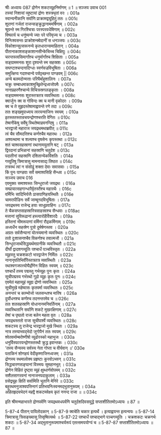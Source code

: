श्रीः
अध्यायः 087
द्रोणेन शकटव्यूहनिर्माणम् ॥ 1 ॥
सञ्जय उवाच 	001  
तस्यां निशायां व्युष्टायां द्रोणः शस्त्रभृतां वरः ।	001a  
स्वान्यनीकानि सर्वाणि प्राक्रामद्व्यूहितुं ततः ॥	001c  
शूराणां गर्जतां राजन्सङ्क्रुद्धानाममर्षिणाम् ।	002a  
श्रूयन्ते स्म गिरश्चित्राः परस्परवधैषिणाम् ॥	002c  
विष्फार्य च धनूंष्यन्ये ज्याः परे परिमृज्य च ।	003a  
विनिःश्वसन्तः प्राक्रोशन्क्वेदानीं स धनञ्जयः ॥	003c  
विकोशान्सुत्सरूनन्ये कृतधारान्समाहितान् ।	004a  
पीतानाकाशसङ्काशानसीन्केचिच्च चिक्षिपुः ॥	004c  
चरन्तस्त्वसिमार्गांश्च धनुर्मार्गांश्च शिक्षिताः ।	005a  
सङ्ग्राममनसः शूरा दृश्यन्ते स्म सहस्रशः ॥	005c  
सघण्टाश्चन्दनादिग्धाः स्वर्णवज्रविभूषिताः ।	006a  
समुत्क्षिप्य गदाश्चान्ये पर्यपृच्छन्त पाण्डवम् ||	006c  
अन्ये बलमदोन्मत्ताः परिघैर्बाहुशालिनः ।	007a  
चक्रुः सम्बाधमाकाशमुच्छ्रितेन्द्रध्वजोपमैः ॥	007c  
नानाप्रहरणैश्चान्ये विचित्रस्रगलङ्कृताः ।	008a  
सङ्ग्राममनसः शूरास्तत्रतत्र व्यवस्थिताः ॥	008c  
क्वार्जुनः क्व स गोविन्दः क्व च मानी वृकोदरः ।	009a  
क्व च ते सुहृदस्तेषामाह्वयन्ते रणे तदा ॥	009c  
ततः शङ्खमुपाध्माय त्वरयन्वाजिनः स्वयम् ।	010a  
इतस्ततस्तान्रचयन्द्रोणश्चरति वेगितः ॥	010c  
तेष्वनीकेषु सर्वेषु स्थितेष्वाहवनन्दिषु ।	011a  
भारद्वाजो महाराज जयद्रथमथाब्रवीत् ॥	011c  
त्वं चैव सौमदत्तिश्च कर्णश्चैव महारथः ।	012a  
अश्वत्थामा च शल्यश्च वृषसेनः कृपस्तथा ॥	012c  
शतं चाश्वसहस्राणां रथानामयुतानि षट् ।	013a  
द्विरदानां प्रभिन्नानां सहस्राणि चतुर्दश ॥	013c  
पदातीनां सहस्राणि दंशितान्येकविंशतिः ।	014a  
गव्यूतिषु त्रिमात्रासु मामनासाद्य तिष्ठत ॥	014c  
तत्रस्थं त्वां न संसोढुं शक्ता देवाः सवासवाः ।	015a  
किं पुनः पाण्डवाः सर्वे समाश्वसिहि सैन्धव ॥	015c  
सञ्जय उवाच 	016  
एवमुक्तः समाश्वस्तः सिन्धुराजो जयद्रथः ।	016a  
सम्प्रायात्सहगान्धारैर्वृतस्तैश्च महारथैः ।	016c  
वर्मिभिः सादिभिर्यत्तैः प्रासपाणिहयस्थितैः ॥	016e  
चामरापीडिनः सर्वे जाम्बूनदविभूषिताः ।	017a  
जयद्रथस्य राजेन्द्र हयाः साधुप्रवाहिनः ॥	017c  
ते चैकसप्तसाहस्रास्त्रिसाहस्राश्च सैन्धवाः ॥	018ac  
मत्तानां सुविरूढानां हस्त्यारोहैर्विशारदैः ।	019a  
हस्तिनां भीमरूपाणां वर्मिणां रौद्रकर्मिणाम् ॥	019c  
अध्यर्धेन सहस्रेण पुत्रो दुर्मर्षणस्तव ।	020a  
अग्रतः सर्वसैन्यानां योत्स्यमानो व्यवस्थितः ॥	020c  
ततो दुःशासनश्चैव विकर्णश्च तवात्मजौ ।	021a  
सिन्धुराजार्थसिद्ध्यर्थमग्रानीके व्यवस्थितौ ॥	021c  
दीर्घो द्वादशगव्यूतिः पश्चार्धे पञ्चविस्तृतः ।	022a  
व्यूहस्तु चक्रशकटो भारद्वाजेन निर्मितः ॥	022c  
नानानृपतिभिर्वीरैस्तत्रतत्र व्यवस्थितैः ।	023a  
रथाश्वगजपत्त्योघैर्द्रोणेन विहितः स्वयम् ॥	023c  
पश्चार्धे तस्य पद्मस्तु गर्भव्यूहः पुनः कृतः ।	024a  
सूचीपद्मस्य गर्भस्थो गूढो व्यूहः कृतः पुनः ॥	024c  
एवमेतं महाव्यूहं व्यूह्य द्रोणो व्यवस्थितः ।	025a  
सूचीमुखे महेष्वासः कृतवर्मा व्यवस्थितः ॥	025c  
अनन्तरं च काम्भोजो जलसन्धश्च मारिष ।	026a  
दुर्योधनश्च कर्णश्च तदनन्तरमेव च ॥	026c  
ततः शतसहस्राणि योधानानमनिवर्तिनाम् ।	027a  
व्यवस्थितानि सर्वाणि शकटे मुखरक्षिणाम् ॥	027c  
तेषां च पृष्ठतो राजा बलेन महता वृतः ।	028a  
जयद्रथस्ततो राजा सूचीपार्श्वे व्यवस्थितः ॥	028c  
शकटस्य तु राजेन्द्र भारद्वाजो मुखे स्थितः ।	029a  
नात्र तस्याभवद्भेदो जुगोपैनं ततः स्वयम् ॥	029c  
श्वेतवर्माम्बरोष्णीषो व्यूढोरस्को महाभुजः ।	030a  
धनुर्विस्फारयन्द्रोणस्तस्थौ क्रुद्ध इवान्तकः ।	030c  
\'तस्य सैन्यस्य सर्वस्य नेता गोप्ता च वीर्यवान् ॥\'	030e  
पताकिनं शोणहयं वेदीकृष्णाजिनध्वजम् ।	031a  
द्रोणस्य रथमालोक्य प्रहृष्टाः कुरवोऽभवन् ॥	031c  
सिद्धचारणसङ्घानां विस्मयः सुमहानभूत् ।	032a  
द्रोणेन विहितं दृष्ट्वा व्यूहं क्षुब्धार्णवोपमम् ॥	032c  
सशैलसागरवनां नानाजनपदाकुलाम् ।	033a  
ग्रसेद्व्यूहः क्षितिं सर्वामिति भूतानि मेनिरे ॥	033c  
बहुरथमनुजाश्वपत्तिनागं प्रतिभयनिःस्वनमद्भुतानुरूपम् ।	034a  
अहितहृदयभेदनं महद्वै शकटमवेक्ष्य कृतं ननन्द राजा ॥ ॥	034c  

इति श्रीमन्महाभारते द्रोणपर्वणि जयद्रथवधपर्वणि चतुर्दशदिवसयुद्धे सप्ताशीतितमोऽध्यायः ॥ 87 ॥

5-87-4 पीतान् पायितोदकान् ॥ 5-87-9 क्वचेति चकार इत्यर्थे । इत्याह्वयन्त इत्यन्वयः ॥ 5-87-14 त्रिमात्रासु त्रिसङ्ख्यासु तिसृष्वित्यर्थः ॥ 5-87-22 पश्चार्धे पश्चाद्भागे पञ्चगव्यूतिः । चक्रशकटः चक्रगर्भः शकटः ॥ 5-87-34 अद्भुतानुरूपमाश्चर्यरूपं एतत्समययोग्यं च ॥ 5-87-87 सप्ताशीतितमोऽध्यायः ॥ 87 ॥	
